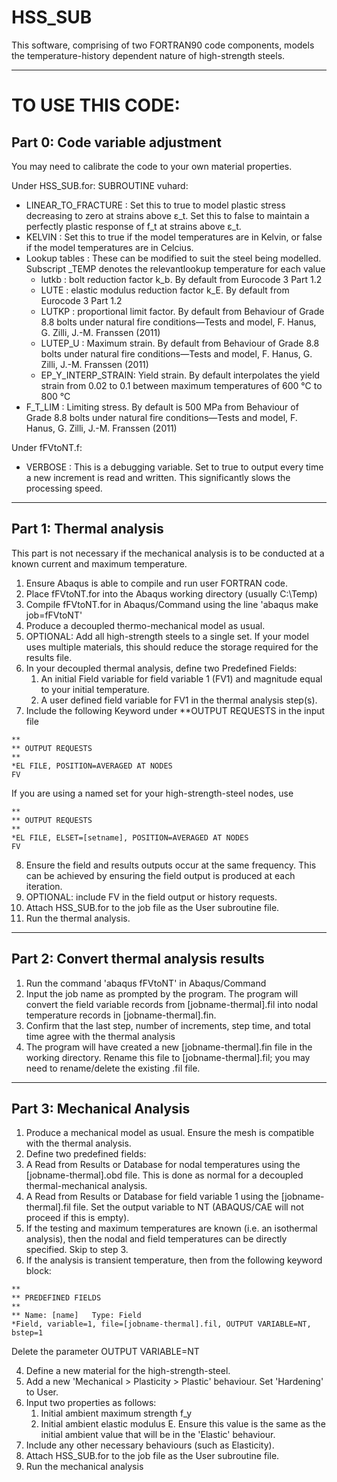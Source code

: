 # HSS_SUB

This software, comprising of two FORTRAN90 code components, models the temperature-history dependent nature of high-strength steels.


----------------------------------------------------------------------------------------------------------------------------------------
# TO USE THIS CODE:

## Part 0: Code variable adjustment
   You may need to calibrate the code to your own material properties.

   Under HSS_SUB.for: SUBROUTINE vuhard:
   - LINEAR_TO_FRACTURE  : Set this to true to model plastic stress decreasing to zero at strains above ε_t. Set this to false to maintain a perfectly plastic response of f_t at strains above ε_t.
   - KELVIN              : Set this to true if the model temperatures are in Kelvin, or false if the model temperatures are in Celcius.
   - Lookup tables       : These can be modified to suit the steel being modelled. Subscript _TEMP denotes the relevantlookup  temperature for each value
     - lutkb             : bolt reduction factor k_b. By default from Eurocode 3 Part 1.2
     - LUTE              : elastic modulus reduction factor k_E. By default from Eurocode 3 Part 1.2
     - LUTKP             : proportional limit factor. By default from Behaviour of Grade 8.8 bolts under natural fire conditions—Tests and model, F. Hanus, G. Zilli, J.-M. Franssen (2011)
     - LUTEP_U           : Maximum strain. By default from Behaviour of Grade 8.8 bolts under natural fire conditions—Tests and model, F. Hanus, G. Zilli, J.-M. Franssen (2011)
     - EP_Y_INTERP_STRAIN: Yield strain. By default interpolates the yield strain from 0.02 to 0.1 between maximum temperatures of 600 °C to 800 °C
   - F_T_LIM             : Limiting stress. By default is 500 MPa from Behaviour of Grade 8.8 bolts under natural fire conditions—Tests and model, F. Hanus, G. Zilli, J.-M. Franssen (2011)

   Under fFVtoNT.f:
   - VERBOSE             : This is a debugging variable. Set to true to output every time a new increment is read and written. This significantly slows the processing speed.
       
----------------------------------------------------------------------------------------------------------------------------------------
## Part 1: Thermal analysis
   This part is not necessary if the mechanical analysis is to be conducted at a known current and maximum temperature. 
1. Ensure Abaqus is able to compile and run user FORTRAN code.
2. Place fFVtoNT.for into the Abaqus working directory (usually C:\Temp)
3. Compile fFVtoNT.for in Abaqus/Command using the line 'abaqus make job=fFVtoNT'
4. Produce a decoupled thermo-mechanical model as usual.
5. OPTIONAL: Add all high-strength steels to a single set. If your model uses multiple materials, this should reduce the storage required for the results file.
6. In your decoupled thermal analysis, define two Predefined Fields:
   1. An initial Field variable for field variable 1 (FV1) and magnitude equal to your initial temperature.
   2. A user defined field variable for FV1 in the thermal analysis step(s).
7. Include the following Keyword under **OUTPUT REQUESTS in the input file
```
** 
** OUTPUT REQUESTS
** 
*EL FILE, POSITION=AVERAGED AT NODES
FV
```
  If you are using a named set for your high-strength-steel nodes, use
```
** 
** OUTPUT REQUESTS
** 
*EL FILE, ELSET=[setname], POSITION=AVERAGED AT NODES
FV
```
8. Ensure the field and results outputs occur at the same frequency. This can be achieved by ensuring the field output is produced at each iteration.
9. OPTIONAL: include FV in the field output or history requests.
10. Attach HSS_SUB.for to the job file as the User subroutine file.
11. Run the thermal analysis.

----------------------------------------------------------------------------------------------------------------------------------------
## Part 2: Convert thermal analysis results

1. Run the command 'abaqus fFVtoNT' in Abaqus/Command
2. Input the job name as prompted by the program. The program will convert the field variable records from [jobname-thermal].fil into nodal temperature records in [jobname-thermal].fin.
4. Confirm that the last step, number of increments, step time, and total time agree with the thermal analysis
5. The program will have created a new [jobname-thermal].fin file in the working directory. Rename this file to [jobname-thermal].fil; you may need to rename/delete the existing .fil file.

----------------------------------------------------------------------------------------------------------------------------------------
## Part 3: Mechanical Analysis

1. Produce a mechanical model as usual. Ensure the mesh is compatible with the thermal analysis.
2. Define two predefined fields:
  1. A Read from Results or Database for nodal temperatures using the [jobname-thermal].obd file. This is done as normal for a decoupled thermal-mechanical analysis.
  2. A Read from Results or Database for field variable 1 using the [jobname-thermal].fil file. Set the output variable to NT (ABAQUS/CAE will not proceed if this is empty).
  3. If the testing and maximum temperatures are known (i.e. an isothermal analysis), then the nodal and field temperatures can be directly specified. Skip to step 3.
3. If the analysis is transient temperature, then from the following keyword block:
```
** 
** PREDEFINED FIELDS
** 
** Name: [name]   Type: Field
*Field, variable=1, file=[jobname-thermal].fil, OUTPUT VARIABLE=NT, bstep=1
```
   Delete the parameter OUTPUT VARIABLE=NT

4. Define a new material for the high-strength-steel.
5. Add a new 'Mechanical > Plasticity > Plastic' behaviour. Set 'Hardening' to User.
6. Input two properties as follows:
   1. Initial ambient maximum strength f_y
   2. Initial ambient elastic modulus E. Ensure this value is the same as the initial ambient value that will be in the 'Elastic' behaviour. 
7. Include any other necessary behaviours (such as Elasticity).
8. Attach HSS_SUB.for to the job file as the User subroutine file.
9. Run the mechanical analysis

   
